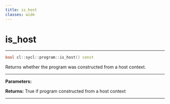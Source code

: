 ```yaml
---
title: is_host
classes: wide
---
```

# is_host

---

```cpp
bool cl::sycl::program::is_host() const
```


Returns whether the program was constructed from a host context. 


---
**Parameters:**

**Returns:** True if program constructed from a host context 

---

